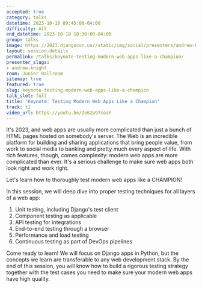 ```yaml
---
accepted: true
category: talks
datetime: 2023-10-18 09:45:00-04:00
difficulty: All
end_datetime: 2023-10-18 10:30:00-04:00
group: talks
image: https://2023.djangocon.us//static/img/social/presenters/andrew-knight.png
layout: session-details
permalink: /talks/keynote-testing-modern-web-apps-like-a-champion/
presenter_slugs:
- andrew-knight
room: Junior Ballroom
sitemap: true
featured: true
slug: keynote-testing-modern-web-apps-like-a-champion
talk_slot: full
title: 'Keynote: Testing Modern Web Apps Like a Champion'
track: t1
video_url: https://youtu.be/Ze62p97coaY
---
```


It's 2023, and web apps are usually more complicated than just a bunch of HTML pages hosted on somebody's server. The Web is an incredible platform for building and sharing applications that bring people value, from work to social media to banking and pretty much every aspect of life. With rich features, though, comes complexity: modern web apps are more complicated than ever. It's a serious challenge to make sure web apps both look right and work right.

Let's learn how to thoroughly test modern web apps like a CHAMPION!

In this session, we will deep dive into proper testing techniques for all layers of a web app:

1. Unit testing, including Django's test client
2. Component testing as applicable
3. API testing for integrations
4. End-to-end testing through a browser
5. Performance and load testing
6. Continuous testing as part of DevOps pipelines

Come ready to learn! We will focus on Django apps in Python, but the concepts we learn are transferable to any web development stack. By the end of this session, you will know how to build a rigorous testing strategy together with the test cases you need to make sure your modern web apps have high quality.
